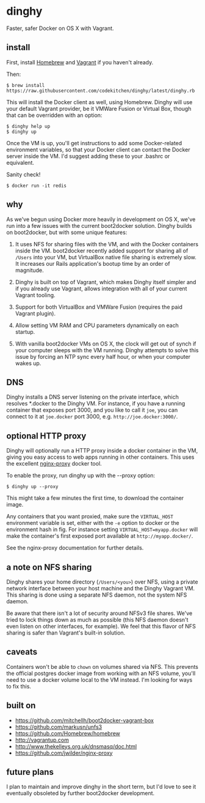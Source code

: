 # dinghy

Faster, safer Docker on OS X with Vagrant.

## install

First, install [Homebrew](https://github.com/Homebrew/homebrew) and
[Vagrant](http://vagrantup.com) if you haven't already.

Then:

    $ brew install https://raw.githubusercontent.com/codekitchen/dinghy/latest/dinghy.rb

This will install the Docker client as well, using Homebrew. Dinghy will
use your default Vagrant provider, be it VMWare Fusion or Virtual Box,
though that can be overridden with an option:

    $ dinghy help up
    $ dinghy up

Once the VM is up, you'll get instructions to add some Docker-related
environment variables, so that your Docker client can contact the Docker
server inside the VM. I'd suggest adding these to your .bashrc or
equivalent.

Sanity check!

    $ docker run -it redis

## why

As we've begun using Docker more heavily in development on OS X, we've run into
a few issues with the current boot2docker solution. Dinghy builds on
boot2docker, but with some unique features:

1. It uses NFS for sharing files with the VM, and with the Docker containers
   inside the VM. boot2docker recently added support for sharing all of
   `/Users` into your VM, but VirtualBox native file sharing is extremely
   slow. It increases our Rails application's bootup time by an order of
   magnitude.

1. Dinghy is built on top of Vagrant, which makes Dinghy itself simpler
   and if you already use Vagrant, allows integration with all of your
   current Vagrant tooling.

1. Support for both VirtualBox and VMWare Fusion (requires the paid Vagrant plugin).

1. Allow setting VM RAM and CPU parameters dynamically on each startup.

1. With vanilla boot2docker VMs on OS X, the clock will get out of synch
   if your computer sleeps with the VM running. Dinghy attempts to solve
   this issue by forcing an NTP sync every half hour, or when your
   computer wakes up.

## DNS

Dinghy installs a DNS server listening on the private interface, which
resolves \*.docker to the Dinghy VM. For instance, if you have a running
container that exposes port 3000, and you like to call it `joe`, you can
connect to it at `joe.docker` port 3000, e.g. `http://joe.docker:3000/`.

## optional HTTP proxy

Dinghy will optionally run a HTTP proxy inside a docker container in
the VM, giving you easy access to web apps running in other containers.
This uses the excellent [nginx-proxy](https://github.com/jwilder/nginx-proxy)
docker tool.

To enable the proxy, run dinghy up with the --proxy option:

    $ dinghy up --proxy

This might take a few minutes the first time, to download the container
image.

Any containers that you want proxied, make sure the `VIRTUAL_HOST`
environment variable is set, either with the `-e` option to docker or
the environment hash in fig. For instance setting
`VIRTUAL_HOST=myapp.docker` will make the container's first exposed port
available at `http://myapp.docker/`.

See the nginx-proxy documentation for further details.

## a note on NFS sharing

Dinghy shares your home directory (`/Users/<you>`) over NFS, using a
private network interface between your host machine and the Dinghy
Vagrant VM. This sharing is done using a separate NFS daemon, not the
system NFS daemon.

Be aware that there isn't a lot of security around NFSv3 file shares.
We've tried to lock things down as much as possible (this NFS daemon
doesn't even listen on other interfaces, for example). We feel that this
flavor of NFS sharing is safer than Vagrant's built-in solution.

## caveats

Containers won't be able to `chown` on volumes shared via NFS. This prevents
the official postgres docker image from working with an NFS volume,
you'll need to use a docker volume local to the VM instead. I'm looking
for ways to fix this.

## built on

 - https://github.com/mitchellh/boot2docker-vagrant-box
 - https://github.com/markusn/unfs3
 - https://github.com/Homebrew/homebrew
 - http://vagrantup.com
 - http://www.thekelleys.org.uk/dnsmasq/doc.html
 - https://github.com/jwilder/nginx-proxy

## future plans

I plan to maintain and improve dinghy in the short term, but I'd love to
see it eventually obsoleted by further boot2docker development.
